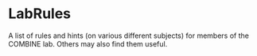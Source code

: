 # LabRules
A list of rules and hints (on various different subjects) for members of the COMBINE lab. Others may also find them useful.
